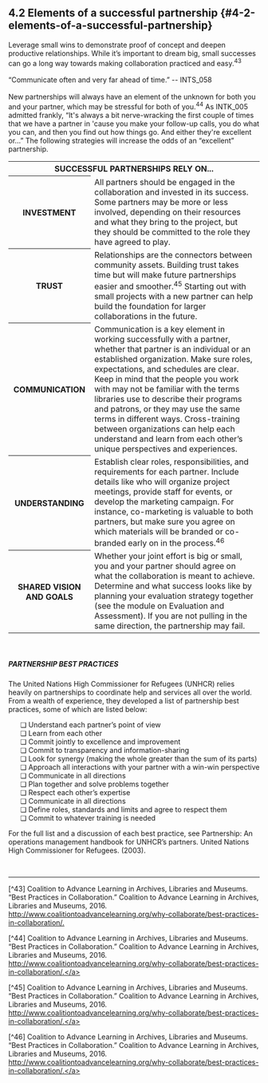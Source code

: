 ## 4.2 Elements of a successful partnership {#4-2-elements-of-a-successful-partnership}

<div class="text">Leverage small wins to demonstrate proof of concept and deepen productive relationships. While it’s important to dream big, small successes can go a long way towards making collaboration practiced and easy.<sup>43</sup></div>
<br>

<div class="text">“Communicate often and very far ahead of time.” -- INTS_058</div>
<br>
New partnerships will always have an element of the unknown for both you and your partner, which may be stressful for both of you.<sup>44</sup> As INTK_005 admitted frankly, “It&#039;s always a bit nerve-wracking the first couple of times that we have a partner in &#039;cause you make your follow-up calls, you do what you can, and then you find out how things go. And either they&#039;re excellent or…” The following strategies will increase the odds of an “excellent” partnership.
<br>
<table class="heading-cell6 no-common-style"><tr><th colspan="2">SUCCESSFUL PARTNERSHIPS RELY ON...</th></tr><tr class="row1"><th>INVESTMENT</th><td>All partners should be engaged in the collaboration and invested in its success. Some partners may be more or less involved, depending on their resources and what they bring to the project, but they should be committed to the role they have agreed to play.</td></tr><tr class="row2"><th>TRUST</th><td>Relationships are the connectors between community assets. Building trust takes time but will make future partnerships easier and smoother.<sup>45</sup> Starting out with small projects with a new partner can help build the foundation for larger collaborations in the future.</td></tr><tr class="row3"><th>COMMUNICATION</th><td>Communication is a key element in working successfully with a partner, whether that partner is an individual or an established organization. Make sure roles, expectations, and schedules are clear. Keep in mind that the people you work with may not be familiar with the terms libraries use to describe their programs and patrons, or they may use the same terms in different ways. Cross-training between organizations can help each understand and learn from each other’s unique perspectives and experiences. </td></tr><tr class="row4"><th>UNDERSTANDING</th><td>Establish clear roles, responsibilities, and requirements for each partner. Include details like who will organize project meetings, provide staff for events, or develop the marketing campaign. For instance, co-marketing is valuable to both partners, but make sure you agree on which materials will be branded or co-branded early on in the process.<sup>46</sup></td></tr><tr class="row5"><th>SHARED VISION AND GOALS</th><td>Whether your joint effort is big or small, you and your partner should agree on what the collaboration is meant to achieve. Determine and what success looks like by planning your evaluation strategy together (see the module on Evaluation and Assessment). If you are not pulling in the same direction, the partnership may fail.</td></tr></table>
<br>


<div class="table-format1"><span class="title"><h5>PARTNERSHIP BEST PRACTICES  </h5></span><p>The United Nations High Commissioner for Refugees (UNHCR) relies heavily on partnerships to coordinate help and services all over the world. From a wealth of experience, they developed a list of partnership best practices, some of which are listed below: </p><ul>❏ Understand each partner’s point of view<br>❏ Learn from each other <br>❏ Commit jointly to excellence and improvement <br>❏ Commit to transparency and information-sharing <br>❏ Look for synergy (making the whole greater than the sum of its parts)<br>❏ Approach all interactions with your partner with a win-win perspective <br>❏ Communicate in all directions <br>❏ Plan together and solve problems together<br>❏ Respect each other’s expertise<br>❏ Communicate in all directions <br>❏ Define roles, standards and limits and agree to respect them<br>❏ Commit to whatever training is needed</ul><p>For the full list and a discussion of each best practice, see Partnership: An operations management handbook for UNHCR’s partners. United Nations High Commissioner for Refugees. (2003).</p></div>
<br>

<hr>
[^43] Coalition to Advance Learning in Archives, Libraries and Museums. “Best Practices in Collaboration.” Coalition to Advance Learning in Archives, Libraries and Museums, 2016. <a href="http://www.coalitiontoadvancelearning.org/why-collaborate/best-practices-in-collaboration/">http://www.coalitiontoadvancelearning.org/why-collaborate/best-practices-in-collaboration/.</a>

[^44] Coalition to Advance Learning in Archives, Libraries and Museums. “Best Practices in Collaboration.” Coalition to Advance Learning in Archives, Libraries and Museums, 2016. <a href="http://www.coalitiontoadvancelearning.org/why-collaborate/best-practices-in-collaboration/">http://www.coalitiontoadvancelearning.org/why-collaborate/best-practices-in-collaboration/.</a>

[^45] Coalition to Advance Learning in Archives, Libraries and Museums. “Best Practices in Collaboration.” Coalition to Advance Learning in Archives, Libraries and Museums, 2016. <a href="http://www.coalitiontoadvancelearning.org/why-collaborate/best-practices-in-collaboration/">http://www.coalitiontoadvancelearning.org/why-collaborate/best-practices-in-collaboration/.</a>

[^46] Coalition to Advance Learning in Archives, Libraries and Museums. “Best Practices in Collaboration.” Coalition to Advance Learning in Archives, Libraries and Museums, 2016. <a href="http://www.coalitiontoadvancelearning.org/why-collaborate/best-practices-in-collaboration/">http://www.coalitiontoadvancelearning.org/why-collaborate/best-practices-in-collaboration/.</a>